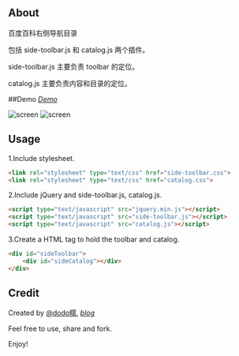 ## About
百度百科右侧导航目录

包括 side-toolbar.js 和 catalog.js 两个插件。

side-toolbar.js 主要负责 toolbar 的定位。

catalog.js 主要负责内容和目录的定位。

##Demo
*[Demo](http://htmlpreview.github.io/?https://github.com/dodoroy/sideCatalog/blob/master/demo.html)*

![screen](https://raw.github.com/dodoroy/sideCatalog/master/demo2.png)
![screen](https://raw.github.com/dodoroy/sideCatalog/master/demo.png)

## Usage
1.Include stylesheet.
```html
<link rel="stylesheet" type="text/css" href="side-toolbar.css">
<link rel="stylesheet" type="text/css" href="catalog.css">
```
2.Include jQuery and side-toolbar.js, catalog.js.

```html
<script type="text/javascript" src="jquery.min.js"></script>
<script type="text/javascript" src="side-toolbar.js"></script>
<script type="text/javascript" src="catalog.js"></script>
```
3.Create a HTML tag to hold the toolbar and catalog.

```html
<div id="sideToolbar">
    <div id="sideCatalog"></div>
</div>
```



## Credit
Created by [@dodo糯](http://weibo.com/dodoroy), *[blog](http://effy.me)*

Feel free to use, share and fork.

Enjoy!



